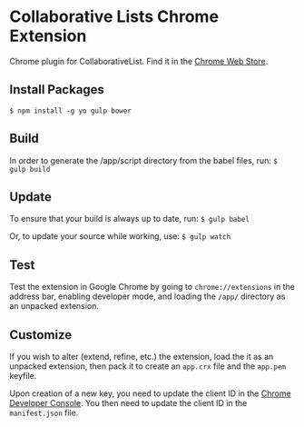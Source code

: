 # Collaborative Lists Chrome Extension
Chrome plugin for CollaborativeList.
Find it in the [Chrome Web Store](https://chrome.google.com/webstore/detail/collaborativelists-extens/khffcenebkngcfkemohnpkndocfgbdog).

## Install Packages
`$ npm install -g yo gulp bower`

## Build
In order to generate the /app/script directory from the babel files, run:
`$ gulp build`

## Update
To ensure that your build is always up to date, run:
`$ gulp babel`

Or, to update your source while working, use:
`$ gulp watch`

## Test
Test the extension in Google Chrome by going to `chrome://extensions` in the address bar, enabling developer mode, and loading the `/app/` directory as an unpacked extension.

## Customize
If you wish to alter (extend, refine, etc.) the extension, load the it as an unpacked extension, then pack it to create an `app.crx` file and the `app.pem` keyfile. 

Upon creation of a new key, you need to update the client ID in the [Chrome Developer Console](https://console.developers.google.com). You then need to update the client ID in the `manifest.json` file.

